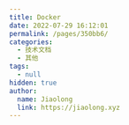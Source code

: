 ```yaml
---
title: Docker
date: 2022-07-29 16:12:01
permalink: /pages/350bb6/
categories: 
  - 技术文档
  - 其他
tags: 
  - null
hidden: true
author: 
  name: Jiaolong
  link: https://jiaolong.xyz
---
```



